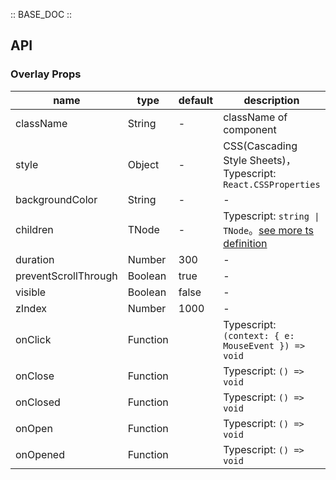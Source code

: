 :: BASE_DOC ::

## API

### Overlay Props

name | type | default | description | required
-- | -- | -- | -- | --
className | String | - | className of component | N
style | Object | - | CSS(Cascading Style Sheets)，Typescript: `React.CSSProperties` | N
backgroundColor | String | - | \- | N
children | TNode | - | Typescript: `string \| TNode`。[see more ts definition](https://github.com/Tencent/tdesign-mobile-react/blob/develop/src/common.ts) | N
duration | Number | 300 | \- | N
preventScrollThrough | Boolean | true | \- | N
visible | Boolean | false | \- | N
zIndex | Number | 1000 | \- | N
onClick | Function |  | Typescript: `(context: { e: MouseEvent }) => void`<br/> | N
onClose | Function |  | Typescript: `() => void`<br/> | N
onClosed | Function |  | Typescript: `() => void`<br/> | N
onOpen | Function |  | Typescript: `() => void`<br/> | N
onOpened | Function |  | Typescript: `() => void`<br/> | N

